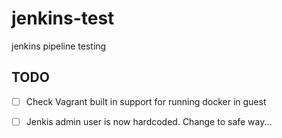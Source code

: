# jenkins-test
jenkins pipeline testing

## TODO

- [ ] Check Vagrant built in support for running docker in guest
- [ ] Jenkis admin user is now hardcoded. Change to safe way...



